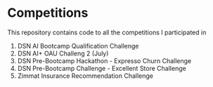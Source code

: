 # Competitions
This repository contains code to all the competitions I participated in

1. DSN AI Bootcamp Qualification Challenge
2. DSN AI+ OAU Challeng 2 (July)
3. DSN Pre-Bootcamp Hackathon - Expresso Churn Challenge
4. DSN Pre-Bootcamp Challenge - Excellent Store Challenge
5. Zimmat Insurance Recommendation Challenge
